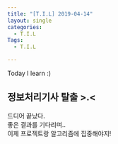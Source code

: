 ```yaml
---
title: "[T.I.L] 2019-04-14"
layout: single
categories:
  - T.I.L
Tags:
  - T.I.L

---
```

Today I learn :)     

## 정보처리기사 탈출 >.< 
드디어 끝났다.  
좋은 결과를 기다리며..  
이제 프로젝트랑 알고리즘에 집중해야지!   

